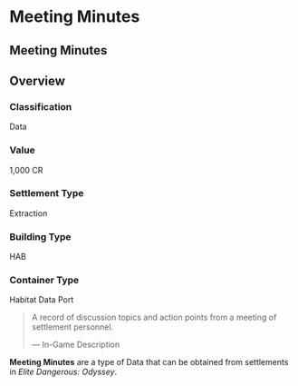 # Meeting Minutes
## Meeting Minutes

## Overview

### Classification

Data

### Value

1,000 CR

### Settlement Type

Extraction

### Building Type

HAB

### Container Type

Habitat Data Port

> 
> 
> A record of discussion topics and action points from a meeting of settlement personnel.
> 
> 
> — In-Game Description
> 

**Meeting Minutes** are a type of Data that can be obtained from settlements in *Elite Dangerous: Odyssey*.